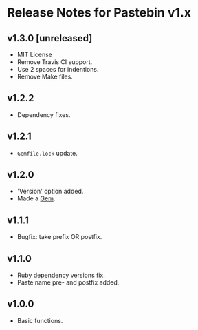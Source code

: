 # Release Notes for Pastebin v1.x

## v1.3.0 [unreleased]

- MIT License
- Remove Travis CI support.
- Use 2 spaces for indentions.
- Remove Make files.

## v1.2.2

- Dependency fixes.

## v1.2.1

- `Gemfile.lock` update.

## v1.2.0

- 'Version' option added.
- Made a [Gem](https://rubygems.org/gems/thefox-pastebin).

## v1.1.1

- Bugfix: take prefix OR postfix.

## v1.1.0

- Ruby dependency versions fix.
- Paste name pre- and postfix added.

## v1.0.0

- Basic functions.
